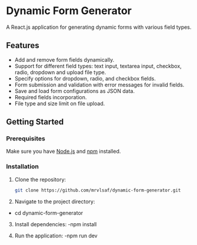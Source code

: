 # Dynamic Form Generator

A React.js application for generating dynamic forms with various field types.

## Features

- Add and remove form fields dynamically.
- Support for different field types: text input, textarea input, checkbox, radio, dropdown and upload file type.
- Specify options for dropdown, radio, and checkbox fields.
- Form submission and validation with error messages for invalid fields.
- Save and load form configurations as JSON data.
- Required fields incorporation.
- File type and size limit on file upload.

## Getting Started

### Prerequisites

Make sure you have [Node.js](https://nodejs.org/) and [npm](https://www.npmjs.com/) installed.

### Installation

1. Clone the repository:

   ```bash
   git clone https://github.com/mrvlsaf/dynamic-form-generator.git
2. Navigate to the project directory:
  - cd dynamic-form-generator
    
3. Install dependencies:
  -npm install
   
5. Run the application:
    -npm run dev

